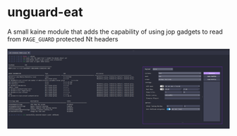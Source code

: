 # unguard-eat

A small kaine module that adds the capability of using jop gadgets to read from `PAGE_GUARD` protected Nt headers 

![Preview](unguard-eat/assets/image.png)
